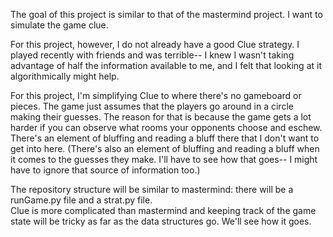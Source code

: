 The goal of this project is similar to that of the mastermind project.  I want to simulate the game clue.

For this project, however, I do not already have a good Clue strategy.  I played recently with friends and 
was terrible-- I knew I wasn't taking advantage of half the information available to me, and I felt that
looking at it algorithmically might help.

For this project, I'm simplifying Clue to where there's no gameboard or pieces.  The game just assumes that
the players go around in a circle making their guesses.  The reason for that is because the game gets a lot
harder if you can observe what rooms your opponents choose and eschew.  There's an element of bluffing and 
reading a bluff there that I don't want to get into here.  (There's also an element of bluffing and reading 
a bluff when it comes to the guesses they make.  I'll have to see how that goes-- I might have to ignore that 
source of information too.)

The repository structure will be similar to mastermind: there will be a runGame.py file and a strat.py file.  
Clue is more complicated than mastermind and keeping track of the game state will be tricky as far as the 
data structures go.  We'll see how it goes.